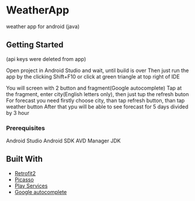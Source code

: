 # WeatherApp

weather app for android (java)

## Getting Started

(api keys were deleted from app)

Open project in Android Studio and wait, until build is over
Then just run the app by the clicking Shift+F10 or click at green triangle at top right of IDE

You will screen with 2 button and fragment(Google autocomplete)
Tap at the fragment, enter city(English letters only), then just tup the refresh buton
For forecast you need firstly choose city, than tap refresh button, than tap weather button
After that ypu will be able to see forecast for 5 days divided by 3 hour

### Prerequisites

Android Studio
Android SDK
AVD Manager
JDK

## Built With

* [Retrofit2](https://square.github.io/retrofit/)
* [Picasso](https://square.github.io/picasso/)
* [Play Services](https://developers.google.com/android/guides/setup)
* [Google autocomplete](https://developers.google.com/places/android-sdk/autocomplete)
